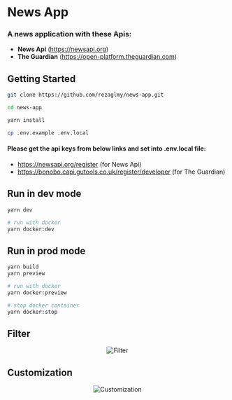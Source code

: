 # News App
### A news application with these Apis:
- **News Api** (https://newsapi.org)
- **The Guardian** (https://open-platform.theguardian.com)

## Getting Started

```bash
git clone https://github.com/rezaglmy/news-app.git

cd news-app

yarn install

cp .env.example .env.local
```

#### Please get the api keys from below links and set into **.env.local** file:
- https://newsapi.org/register (for News Api)
- https://bonobo.capi.gutools.co.uk/register/developer (for The Guardian)

## Run in dev mode

```bash
yarn dev
```

```bash
# run with docker
yarn docker:dev
```

## Run in prod mode

```bash
yarn build
yarn preview
```

```bash
# run with docker
yarn docker:preview

# stop docker container
yarn docker:stop 
```

## Filter
<p align="center">
  <img src="https://github.com/rezaglmy/news-app/blob/main/public/images/filter-guide?raw=true" alt="Filter"/>
</p>

## Customization
<p align="center">
  <img src="https://github.com/rezaglmy/news-app/blob/main/public/images/customization-guide?raw=true" alt="Customization"/>
</p>